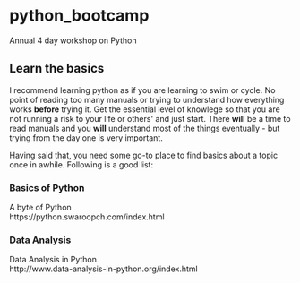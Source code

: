 # python_bootcamp
Annual 4 day workshop on Python

## Learn the basics
I recommend learning python as if you are learning to swim or cycle. No point of reading too many manuals or trying to understand how everything works **before** trying it. Get the essential level of knowlege so that you are not running a risk to your life or others' and just start. There **will** be a time to read manuals and you **will** understand most of the things eventually - but trying from the day one is very important.

Having said that, you need some go-to place to find basics about a topic once in awhile. Following is a good list: 

### Basics of Python
<dl>
    <dt>A byte of Python </dt> https://python.swaroopch.com/index.html
    <dt>
</dl>
    
### Data Analysis
<dl>
    <dt>Data Analysis in Python </dt> http://www.data-analysis-in-python.org/index.html
</dl>
